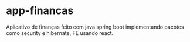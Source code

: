 # app-financas
Aplicativo de finanças feito com java spring boot implementando pacotes como security e hibernate, FE usando react.
